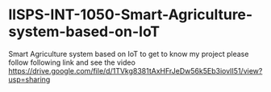 # llSPS-INT-1050-Smart-Agriculture-system-based-on-IoT
Smart Agriculture system based on IoT
to get to know my project please follow following link and see the video 
https://drive.google.com/file/d/1TVkg8381tAxHFrJeDw56k5Eb3iovII51/view?usp=sharing
